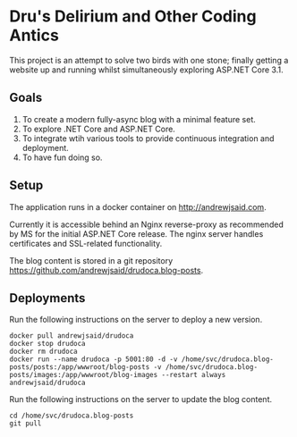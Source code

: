 # Dru's Delirium and Other Coding Antics

This project is an attempt to solve two birds with one stone; finally getting a website up and running
whilst simultaneously exploring ASP.NET Core 3.1.

## Goals

1. To create a modern fully-async blog with a minimal feature set.
2. To explore .NET Core and ASP.NET Core.
3. To integrate wtih various tools to provide continuous integration and deployment.
4. To have fun doing so.

## Setup

The application runs in a docker container on http://andrewjsaid.com.

Currently it is accessible behind an Nginx reverse-proxy as recommended by MS for the initial ASP.NET Core release.
The nginx server handles certificates and SSL-related functionality.

The blog content is stored in a git repository https://github.com/andrewjsaid/drudoca.blog-posts.

## Deployments

Run the following instructions on the server to deploy a new version.

    docker pull andrewjsaid/drudoca
    docker stop drudoca
    docker rm drudoca
    docker run --name drudoca -p 5001:80 -d -v /home/svc/drudoca.blog-posts/posts:/app/wwwroot/blog-posts -v /home/svc/drudoca.blog-posts/images:/app/wwwroot/blog-images --restart always andrewjsaid/drudoca

Run the following instructions on the server to update the blog content.

    cd /home/svc/drudoca.blog-posts
    git pull

